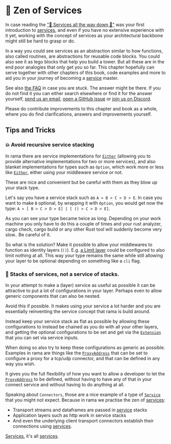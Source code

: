 # 🧘 Zen of Services

In case reading the ["🗼 Services all the way down 🐢"](./services_all_the_way_down.md) was your first introduction to [services][service],
and even if you have no extensive experience with it yet, working
with the concept of services as your architectural backbone might still
be hard to grasp or do.

In a way you could see services as an abstraction similar to how functions, also called routines, are abstractions for reusable code blocks. You could also see it as lego blocks that help you build a tower. But all these are in the end
poor analogies that only get you so far. This chapter hopefully can serve
together with other chapters of this book, code examples and more to
aid you in your journey of becoming a [service] master.

See also [the FAQ](../faq.md) in case you are stuck.
The answer might be there. If you do not find it you can
either search elsewhere or find it for the answer yourself, [send us an email][email],
[open a GitHub issue][gh-issue] or [join us on Discord][discord].

Please do contribute improvements to this chapter and book as a whole,
where you do find clarifications, answers and improvements yourself.

## Tips and Tricks

### 💥 Avoid recursive service stacking

In rama there are service implementations for [`Either`] (allowing you to
provide alternative implementations for two or more services),
and also blanket implementations for types such as `Option`, which work
more or less like [`Either`], either using your middleware service
or not.

These are nice and convenient but be careful with them as they blow up
your stack type.

Let's say you have a service stack such as `A > B > C > D > E`.
In case you want to make `B` optional, by wrapping it with `Option`,
you would get now the type: `A > [ B > C > D > E] | [ () > C > D > E]`.

As you can see your type became twice as long. Depending on your work machine
you only have to do this a couple of times and your rust analyzer, cargo check,
cargo build or any other Rust tool will suddenly become very slow.. Be careful of it.

So what is the solution? Make it possible to allow your middlewares to function
as identity layers (`()`). E.g. [a Limit layer] could be configured to also limit nothing at all. This way your type remains the same while still
allowing your layer to be optional depending on something like a `cli` flag.

### 🛞 Stacks of services, not a service of stacks.

In your attempt to make a (layer) service as useful as possible it can be
attractive to put a lot of configurations in your layer. Perhaps even
to allow generic components that can also be nested.

Avoid this if possible. It makes using your service a lot harder and
you are essentially reinventing the service concept that rama is build around.

Instead keep your service stack as flat as possible by allowing these configurations to instead be chained as you do with all your other layers,
and getting the optional configurations to be set and get via the [`Extension`]
that you can set via service inputs.

When doing so also try to keep these configurations as generic as possible.
Examples in rama are things like the [`ProxyAddress`] that can be set to configure
a proxy for a tcp/udp connector, and that can be defined in any way you wish.

It gives you the full flexibility of how you want to allow a developer to let
the [`ProxyAddress`] to be defined, without having to have any of that in your connect service and without having to do anything at all.

Speaking about `Connectors`, those are a nice example of a type of [`Service`][service] that you might not expect. Because in rama we practise the zen of [services][service]:

- Transport streams and dataframes are passed in [service] stacks
- Application layers such as http work in service stacks
- And even the underlying client transport connectors establish
  their connections using [services][service].

[Services][service], it's all [services][service].

[service]: https://ramaproxy.org/docs/rama/service/trait.Service.html
[`Either`]: https://ramaproxy.org/docs/rama/combinators/index.html

[a Limit layer]: https://ramaproxy.org/docs/rama/layer/limit/struct.Limit.html

[`Extension`]: https://ramaproxy.org/docs/rama/extensions/struct.Extensions.html

[`ProxyAddress`]: https://ramaproxy.org/docs/rama/net/address/struct.ProxyAddress.html

[email]: mailto:glen@plabayo.tech
[gh-issue]: https://github.com/plabayo/rama/issues/new
[discord]: https://discord.gg/29EetaSYCD
